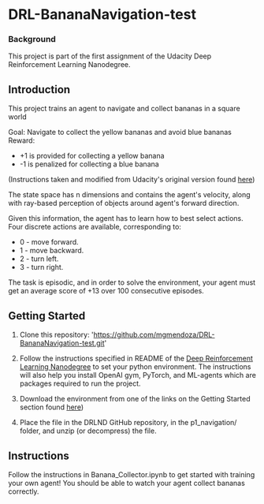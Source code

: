 # DRL-BananaNavigation-test

### Background
This project is part of the first assignment of the Udacity Deep Reinforcement Learning Nanodegree. 

## Introduction
This project trains an agent to navigate and collect bananas in a square world

Goal: Navigate to collect the yellow bananas and avoid blue bananas
Reward:
* +1 is provided for collecting a yellow banana
* -1 is penalized for collecting a blue banana

(Instructions taken and modified from Udacity's original version found [here](https://github.com/udacity/deep-reinforcement-learning/tree/master/p1_navigation))

The state space has n dimensions and contains the agent's velocity, along with ray-based perception of objects around agent's forward direction. 

Given this information, the agent has to learn how to best select actions. Four discrete actions are available, corresponding to:

* 0 - move forward.
* 1 - move backward.
* 2 - turn left.
* 3 - turn right.

The task is episodic, and in order to solve the environment, your agent must get an average score of +13 over 100 consecutive episodes.

## Getting Started

1. Clone this repository: '<https://github.com/mgmendoza/DRL-BananaNavigation-test.git>'

2. Follow the instructions specified in README of the [Deep Reinforcement Learning Nanodegree](https://github.com/udacity/deep-reinforcement-learning#dependencies) to set your python environment. The instructions will also help you install OpenAI gym, PyTorch, and ML-agents which are packages required to run the project.  

3. Download the environment from one of the links on the Getting Started section found [here](https://github.com/udacity/deep-reinforcement-learning/tree/master/p1_navigation))

4. Place the file in the DRLND GitHub repository, in the p1_navigation/ folder, and unzip (or decompress) the file.

## Instructions
Follow the instructions in Banana_Collector.ipynb to get started with training your own agent! You should be able to watch your agent collect bananas correctly. 

